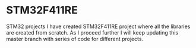 # STM32F411RE
STM32 projects
I have created STM32F411RE project where all the libraries are created from scratch. As I proceed further I will keep updating this master branch with series of code for different projects.
